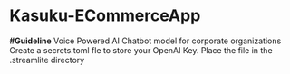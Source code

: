 # Kasuku-ECommerceApp
**#Guideline**
Voice Powered AI Chatbot model for corporate organizations
Create a secrets.toml fle to store your OpenAI Key. Place the file in the .streamlite directory
